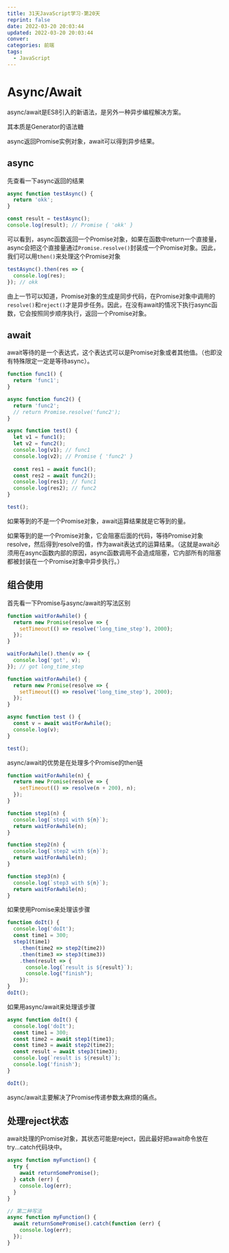 ```yaml
---
title: 31天JavaScript学习-第20天
reprint: false
date: 2022-03-20 20:03:44
updated: 2022-03-20 20:03:44
conver:
categories: 前端
tags:
  - JavaScript
---
```


# Async/Await

<!--more-->

async/await是ES8引入的新语法，是另外一种异步编程解决方案。

其本质是Generator的语法糖

async返回Promise实例对象，await可以得到异步结果。

## async

先查看一下async返回的结果

```js
async function testAsync() {
  return 'okk';
}

const result = testAsync();
console.log(result); // Promise { 'okk' }
```

可以看到，async函数返回一个Promise对象，如果在函数中return一个直接量，async会把这个直接量通过`Promise.resolve()`封装成一个Promise对象。因此，我们可以用`then()`来处理这个Promise对象

```js
testAsync().then(res => {
  console.log(res);
}); // okk
```

由上一节可以知道，Promise对象的生成是同步代码，在Promise对象中调用的`resolve()`和`reject()`才是异步任务。因此，在没有await的情况下执行async函数，它会按照同步顺序执行，返回一个Promise对象。

## await

await等待的是一个表达式，这个表达式可以是Promise对象或者其他值。（也即没有特殊限定一定是等待async）。

```js
function func1() {
  return 'func1';
}

async function func2() {
  return 'func2';
  // return Promise.resolve('func2');
}

async function test() {
  let v1 = func1(); 
  let v2 = func2();
  console.log(v1); // func1
  console.log(v2); // Promise { 'func2' }
 
  const res1 = await func1();
  const res2 = await func2();
  console.log(res1); // func1
  console.log(res2); // func2
}

test();

```

如果等到的不是一个Promise对象，await运算结果就是它等到的量。

如果等到的是一个Promise对象，它会阻塞后面的代码，等待Promise对象resolve，然后得到resolve的值，作为await表达式的运算结果。（这就是await必须用在async函数内部的原因，async函数调用不会造成阻塞，它内部所有的阻塞都被封装在一个Promise对象中异步执行。）

## 组合使用

首先看一下Promise与async/await的写法区别

```js
function waitForAwhile() {
  return new Promise(resolve => {
    setTimeout(() => resolve('long_time_step'), 2000);
  });
}

waitForAwhile().then(v => {
  console.log('got', v);
}); // got long_time_step
```

```js
function waitForAwhile() {
  return new Promise(resolve => {
    setTimeout(() => resolve('long_time_step'), 2000);
  });
}

async function test () {
  const v = await waitForAwhile();
  console.log(v);
}

test();
```

async/await的优势是在处理多个Promise的then链

```js
function waitForAwhile(n) {
  return new Promise(resolve => {
    setTimeout(() => resolve(n + 200), n);
  });
}

function step1(n) {
  console.log(`step1 with ${n}`);
  return waitForAwhile(n);
}

function step2(n) {
  console.log(`step2 with ${n}`);
  return waitForAwhile(n);
}

function step3(n) {
  console.log(`step3 with ${n}`);
  return waitForAwhile(n);
}
```

如果使用Promise来处理该步骤

```js
function doIt() {
  console.log('doIt');
  const time1 = 300;
  step1(time1)
    .then(time2 => step2(time2))
    .then(time3 => step3(time3))
    .then(result => {
      console.log(`result is ${result}`);
      console.log("finish");
    });
}
doIt();
```

如果用async/await来处理该步骤

```js
async function doIt() {
  console.log('doIt');
  const time1 = 300;
  const time2 = await step1(time1);
  const time3 = await step2(time2);
  const result = await step3(time3);
  console.log(`result is ${result}`);
  console.log('finish');
}

doIt();
```

async/await主要解决了Promise传递参数太麻烦的痛点。

## 处理reject状态

await处理的Promise对象，其状态可能是reject，因此最好把await命令放在try...catch代码块中。

```js
async function myFunction() {
  try {
    await returnSomePromise();
  } catch (err) {
    console.log(err);
  }
}

// 第二种写法
async function myFunction() {
  await returnSomePromise().catch(function (err) {
    console.log(err);
  });
}
```

